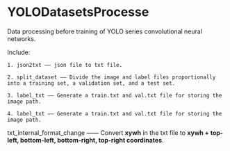# YOLODatasetsProcesse

Data processing before training of YOLO series convolutional neural networks. 

Include: 

    1. json2txt —— json file to txt file.

    2. split_dataset —— Divide the image and label files proportionally into a training set, a validation set, and a test set.

    3. label_txt —— Generate a train.txt and val.txt file for storing the image path.

    4. label_txt —— Generate a train.txt and val.txt file for storing the image path.





txt_internal_format_change —— Convert **xywh** in the txt file to **xywh + top-left, bottom-left, bottom-right, top-right coordinates**.
